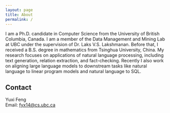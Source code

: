 ```yaml
---
layout: page
title: About
permalink: /
---
```


<!--               {% include image.html url="images/photo.jpg" caption="" max_width="30px" align="right" %}-->

I am a Ph.D. candidate in Computer Science from the University of British Columbia, Canada. I am a member of the Data Management and Mining Lab at UBC under the supervision of Dr. Laks V.S. Lakshmanan. Before that, I received a B.S. degree in mathematics from Tsinghua University, China. My research focuses on applications of natural language processing, including text generation, relation extraction, and fact-checking. Recently I also work on aligning large language models to downstream tasks like natural language to linear program models and natural language to SQL.


## Contact

Yuxi Feng <br />
Email: [fyx14@cs.ubc.ca]


[fyx14@cs.ubc.ca]: mailto:fyx14@cs.ubc.ca
